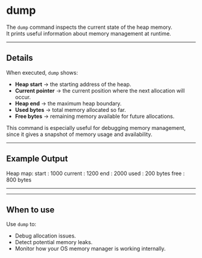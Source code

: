 # dump

The `dump` command inspects the current state of the heap memory.  
It prints useful information about memory management at runtime.

---

## Details

When executed, `dump` shows:

- **Heap start** → the starting address of the heap.
- **Current pointer** → the current position where the next allocation will occur.
- **Heap end** → the maximum heap boundary.
- **Used bytes** → total memory allocated so far.
- **Free bytes** → remaining memory available for future allocations.

This command is especially useful for debugging memory management, since it gives a snapshot of memory usage and availability.

---

## Example Output

Heap map:
start : 1000
current : 1200
end : 2000
used : 200 bytes
free : 800 bytes

---

---

## When to use

Use `dump` to:

- Debug allocation issues.
- Detect potential memory leaks.
- Monitor how your OS memory manager is working internally.